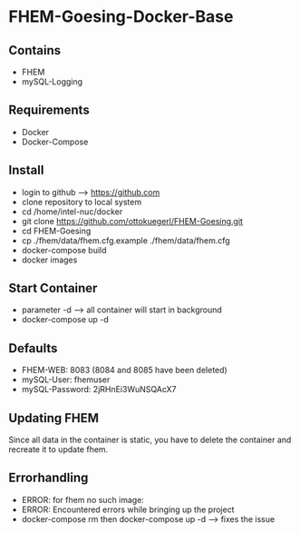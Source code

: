# FHEM-Goesing-Docker-Base

## Contains

- FHEM
- mySQL-Logging

## Requirements

- Docker
- Docker-Compose

## Install

- login to github --> https://github.com
- clone repository to local system
- cd /home/intel-nuc/docker
- git clone https://github.com/ottokuegerl/FHEM-Goesing.git
- cd FHEM-Goesing
- cp ./fhem/data/fhem.cfg.example ./fhem/data/fhem.cfg
- docker-compose build
- docker images

## Start Container

- parameter -d --> all container will start in background
- docker-compose up -d

## Defaults

- FHEM-WEB: 8083 (8084 and 8085 have been deleted)
- mySQL-User: fhemuser
- mySQL-Password: 2jRHnEi3WuNSQAcX7

## Updating FHEM

Since all data in the container is static, you have to delete the container and recreate it to update fhem.

## Errorhandling
- ERROR: for fhem  no such image:
- ERROR: Encountered errors while bringing up the project
- docker-compose rm then docker-compose up -d --> fixes the issue

